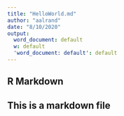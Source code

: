 ```yaml
---
title: "HelloWorld.md"
author: "aalrand"
date: "8/10/2020"
output:
  word_document: default
  w: default
  'word_document: default': default
---
```


## R Markdown

## This is a markdown file